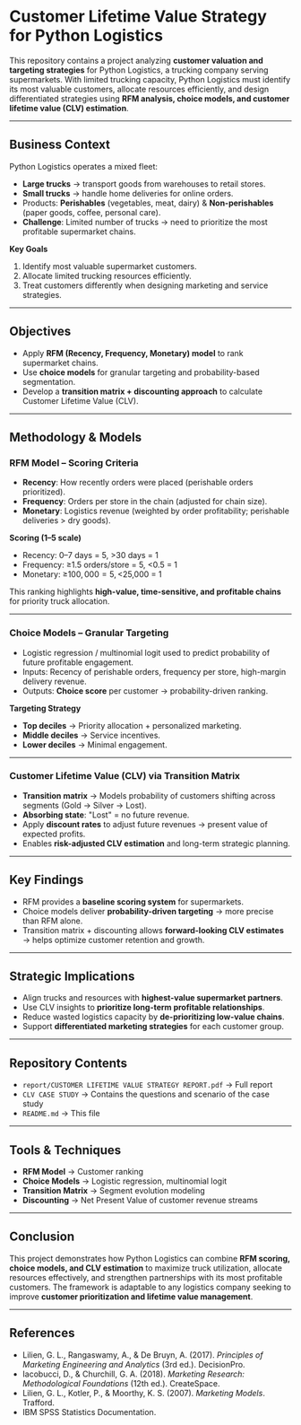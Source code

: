 #  Customer Lifetime Value Strategy for Python Logistics

This repository contains a project analyzing **customer valuation and targeting strategies** for Python Logistics, a trucking company serving supermarkets. With limited trucking capacity, Python Logistics must identify its most valuable customers, allocate resources efficiently, and design differentiated strategies using **RFM analysis, choice models, and customer lifetime value (CLV) estimation**.

---

##  Business Context
Python Logistics operates a mixed fleet:
- **Large trucks** → transport goods from warehouses to retail stores.  
- **Small trucks** → handle home deliveries for online orders.  
- Products: **Perishables** (vegetables, meat, dairy) & **Non-perishables** (paper goods, coffee, personal care).  
- **Challenge**: Limited number of trucks → need to prioritize the most profitable supermarket chains.

**Key Goals**
1. Identify most valuable supermarket customers.  
2. Allocate limited trucking resources efficiently.  
3. Treat customers differently when designing marketing and service strategies.  

---

##  Objectives
- Apply **RFM (Recency, Frequency, Monetary) model** to rank supermarket chains.  
- Use **choice models** for granular targeting and probability-based segmentation.  
- Develop a **transition matrix + discounting approach** to calculate Customer Lifetime Value (CLV).  

---

##  Methodology & Models

###  RFM Model – Scoring Criteria
- **Recency**: How recently orders were placed (perishable orders prioritized).  
- **Frequency**: Orders per store in the chain (adjusted for chain size).  
- **Monetary**: Logistics revenue (weighted by order profitability; perishable deliveries > dry goods).  

**Scoring (1–5 scale)**  
- Recency: 0–7 days = 5, >30 days = 1  
- Frequency: ≥1.5 orders/store = 5, <0.5 = 1  
- Monetary: ≥$100,000 = 5, <$25,000 = 1  

 This ranking highlights **high-value, time-sensitive, and profitable chains** for priority truck allocation.  

---

###  Choice Models – Granular Targeting
- Logistic regression / multinomial logit used to predict probability of future profitable engagement.  
- Inputs: Recency of perishable orders, frequency per store, high-margin delivery revenue.  
- Outputs: **Choice score** per customer → probability-driven ranking.  

**Targeting Strategy**
- **Top deciles** → Priority allocation + personalized marketing.  
- **Middle deciles** → Service incentives.  
- **Lower deciles** → Minimal engagement.  

---

###  Customer Lifetime Value (CLV) via Transition Matrix
- **Transition matrix** → Models probability of customers shifting across segments (Gold → Silver → Lost).  
- **Absorbing state**: "Lost" = no future revenue.  
- Apply **discount rates** to adjust future revenues → present value of expected profits.  
- Enables **risk-adjusted CLV estimation** and long-term strategic planning.  

---

##  Key Findings
- RFM provides a **baseline scoring system** for supermarkets.  
- Choice models deliver **probability-driven targeting** → more precise than RFM alone.  
- Transition matrix + discounting allows **forward-looking CLV estimates** → helps optimize customer retention and growth.  

---

##  Strategic Implications
- Align trucks and resources with **highest-value supermarket partners**.  
- Use CLV insights to **prioritize long-term profitable relationships**.  
- Reduce wasted logistics capacity by **de-prioritizing low-value chains**.  
- Support **differentiated marketing strategies** for each customer group.  

---

##  Repository Contents
- `report/CUSTOMER LIFETIME VALUE STRATEGY REPORT.pdf` → Full report  
- `CLV CASE STUDY` → Contains the questions and scenario of the case study    
- `README.md` → This file  

---

##  Tools & Techniques
- **RFM Model** → Customer ranking  
- **Choice Models** → Logistic regression, multinomial logit  
- **Transition Matrix** → Segment evolution modeling  
- **Discounting** → Net Present Value of customer revenue streams  

---

##  Conclusion
This project demonstrates how Python Logistics can combine **RFM scoring, choice models, and CLV estimation** to maximize truck utilization, allocate resources effectively, and strengthen partnerships with its most profitable customers. The framework is adaptable to any logistics company seeking to improve **customer prioritization and lifetime value management**.  

---

##  References
- Lilien, G. L., Rangaswamy, A., & De Bruyn, A. (2017). *Principles of Marketing Engineering and Analytics* (3rd ed.). DecisionPro.  
- Iacobucci, D., & Churchill, G. A. (2018). *Marketing Research: Methodological Foundations* (12th ed.). CreateSpace.  
- Lilien, G. L., Kotler, P., & Moorthy, K. S. (2007). *Marketing Models*. Trafford.  
- IBM SPSS Statistics Documentation.  
